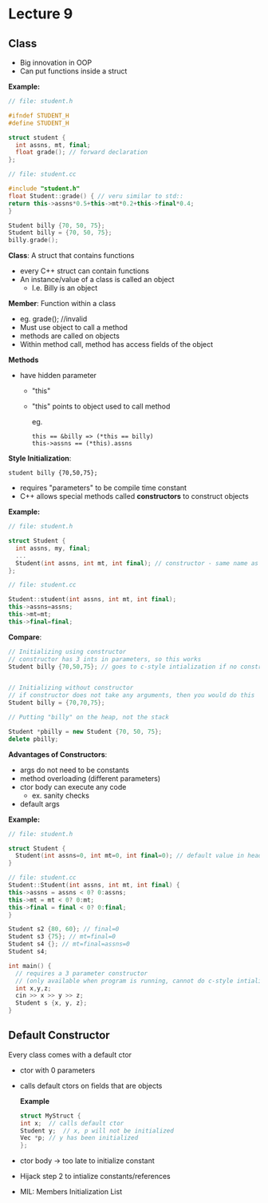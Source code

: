 # Lecture 9

## Class

* Big innovation in OOP
* Can put functions inside a struct

**Example:**

```cpp
// file: student.h

#ifndef STUDENT_H
#define STUDENT_H

struct student {
  int assns, mt, final;
  float grade(); // forward declaration
};

// file: student.cc

#include "student.h"
float Student::grade() { // veru similar to std::
return this->assns*0.5+this->mt*0.2+this->final*0.4;
}

Student billy {70, 50, 75};
Student billy = {70, 50, 75};
billy.grade();
```

**Class**: A struct that contains functions

* every C++ struct can contain functions
* An instance/value of a class is called an object 
  * I.e. Billy is an object

**Member**: Function within a class

* eg. grade\(\); //invalid
* Must use object to call a method
* methods are called on objects
* Within method call, method has access fields of the object

**Methods**

* have hidden parameter
  * "this"
  * "this" points to object used to call method

    eg.

    ```text
    this == &billy => (*this == billy)
    this->assns == (*this).assns
    ```

**Style Initialization**:

```text
student billy {70,50,75};
```

* requires "parameters" to be compile time constant
* C++ allows special methods called **constructors** to construct objects

**Example:**

```cpp
// file: student.h

struct Student {
  int assns, my, final;
  ...
  Student(int assns, int mt, int final); // constructor - same name as class
};

// file: student.cc

Student::student(int assns, int mt, int final);
this->assns=assns;
this->mt=mt;
this->final=final;
```

**Compare**:

```cpp
// Initializing using constructor
// constructor has 3 ints in parameters, so this works
Student billy {70,50,75}; // goes to c-style intialization if no constructor


// Initializing without constructor
// if constructor does not take any arguments, then you would do this
Student billy = {70,70,75};

// Putting "billy" on the heap, not the stack

Student *pbilly = new Student {70, 50, 75};
delete pbilly;
```

**Advantages of Constructors**:

* args do not need to be constants
* method overloading \(different parameters\)
* ctor body can execute any code
  * ex. sanity checks
* default args

**Example:**

```cpp
// file: student.h

struct Student {
  Student(int assns=0, int mt=0, int final=0); // default value in header file only
}

// file: student.cc
Student::Student(int assns, int mt, int final) {
this->assns = assns < 0? 0:assns;
this->mt = mt < 0? 0:mt;
this->final = final < 0? 0:final;
}

Student s2 {80, 60}; // final=0
Student s3 {75}; // mt=final=0
Student s4 {}; // mt=final=assns=0
Student s4;

int main() {
  // requires a 3 parameter constructor
  // (only available when program is running, cannot do c-style intialization => not constants)
  int x,y,z;
  cin >> x >> y >> z;
  Student s {x, y, z};
}
```

## Default Constructor

Every class comes with a default ctor

* ctor with 0 parameters
* calls default ctors on fields that are objects

  **Example**

  ```cpp
  struct MyStruct {
  int x;  // calls default ctor
  Student y;  // x, p will not be initialized
  Vec *p; // y has been initialized
  };
  ```

* ctor body -&gt; too late to initialize constant
* Hijack step 2 to intialize constants/references
* MIL: Members Initialization List

